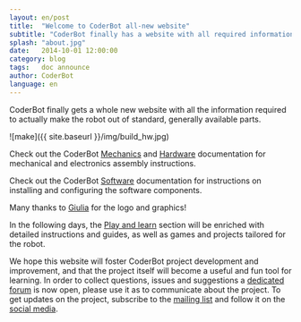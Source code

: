 ```yaml
---
layout: en/post
title:  "Welcome to CoderBot all-new website"
subtitle: "CoderBot finally has a website with all required information to build it"
splash: "about.jpg"
date:   2014-10-01 12:00:00
category: blog
tags:   doc announce
author: CoderBot
language: en
---
```

CoderBot finally gets a whole new website with all the information required to actually make the robot out of standard, generally available parts.

![make]({{ site.baseurl }}/img/build_hw.jpg)

Check out the CoderBot [Mechanics][coderbot-make-mh] and [Hardware][coderbot-make-hw] documentation for mechanical and electronics assembly instructions.

Check out the CoderBot [Software][coderbot-make-sw] documentation for instructions on installing and configuring the software components.

Many thanks to [Giulia][giuliav] for the logo and graphics!

In the following days, the [Play and learn][projects] section will be enriched with detailed instructions and guides, as well as games and projects tailored for the robot.

We hope this website will foster CoderBot project development and improvement, and that the project itself will become a useful and fun tool for learning.
In order to collect questions, issues and suggestions a [dedicated forum][forum] is now open, please use it as to communicate about the project.
To get updates on the project, subscribe to the [mailing list][contact] and follow it on the [social media][contact].

[coderbot-make-mh]: {{site.baseurl}}/en/how_to_build_mh.html
[coderbot-make-hw]: {{site.baseurl}}/en/how_to_build_hw.html
[coderbot-make-sw]: {{site.baseurl}}/en/how_to_build_sw.html
[projects]: {{site.baseurl}}/en/projects.html
[giuliav]: http://www.giuliaolivares.it/
[forum]: https://groups.google.com/forum/#!forum/coderbot-users
[contact]: {{site.baseurl}}/en/contact.html